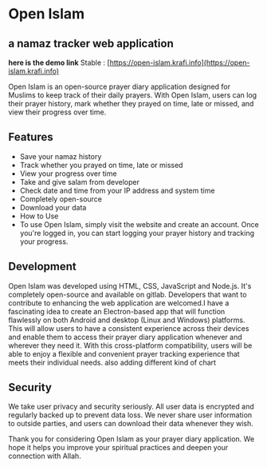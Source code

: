# Open Islam

## a namaz tracker web application 
**here is the demo link**
 Stable : [https://open-islam.krafi.info](https://open-islam.krafi.info) 



Open Islam is an open-source prayer diary application designed for Muslims to keep track of their daily prayers. With Open Islam, users can log their prayer history, mark whether they prayed on time, late or missed, and view their progress over time.

## Features

- Save your namaz history
- Track whether you prayed on time, late or missed
- View your progress over time
- Take and give salam from developer
- Check date and time from your IP address and system time
- Completely open-source
- Download your data
- How to Use
- To use Open Islam, simply visit the website and create an account. Once you're logged in, you can start logging your prayer history and tracking your progress.

## Development
Open Islam was developed using HTML, CSS, JavaScript and Node.js. It's completely open-source and available on gitlab. Developers that want to contribute to enhancing the web application are welcomed.I have a fascinating idea to create an Electron-based app that will function flawlessly on both Android and desktop (Linux and Windows) platforms.  This will allow users to have a consistent experience across their devices and enable them to access their prayer diary application whenever and wherever they need it. With this cross-platform compatibility, users will be able to enjoy a flexible and convenient prayer tracking experience that meets their individual needs. also adding different kind of chart

## Security
We take user privacy and security seriously. All user data is encrypted and regularly backed up to prevent data loss. We never share user information to outside parties, and users can download their data whenever they wish.


Thank you for considering Open Islam as your prayer diary application. We hope it helps you improve your spiritual practices and deepen your connection with Allah.
